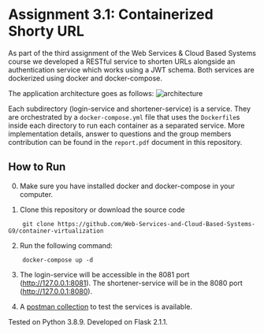 # Assignment 3.1: Containerized Shorty URL

As part of the third assignment of the Web Services & Cloud Based Systems course we developed a RESTful service to shorten URLs alongside an authentication service which works using a JWT schema. Both services are dockerized using docker and docker-compose.   

The application architecture goes as follows: ![architecture](https://i.imgur.com/93I8KKb.png)   

Each subdirectory (login-service and shortener-service) is a service. They are orchestrated by a `docker-compose.yml` file that uses the `Dockerfile`s inside each directory to run each container as a separated service. More implementation details, answer to questions and the group members contribution can be found in the ```report.pdf``` document in this repository.


## How to Run

0. Make sure you have installed docker and docker-compose in your computer. 

1. Clone this repository or download the source code
```commandline
    git clone https://github.com/Web-Services-and-Cloud-Based-Systems-G9/container-virtualization
```

2. Run the following command:
```commandline
    docker-compose up -d
```

3. The login-service will be accessible in the 8081 port (http://127.0.0.1:8081). The shortener-service will be in the 8080 port (http://127.0.0.1:8080). 

4. A [postman collection](https://www.getpostman.com/collections/ab23c363eafd7ece4121) to test the services is available. 

Tested on Python 3.8.9. Developed on Flask 2.1.1. 
